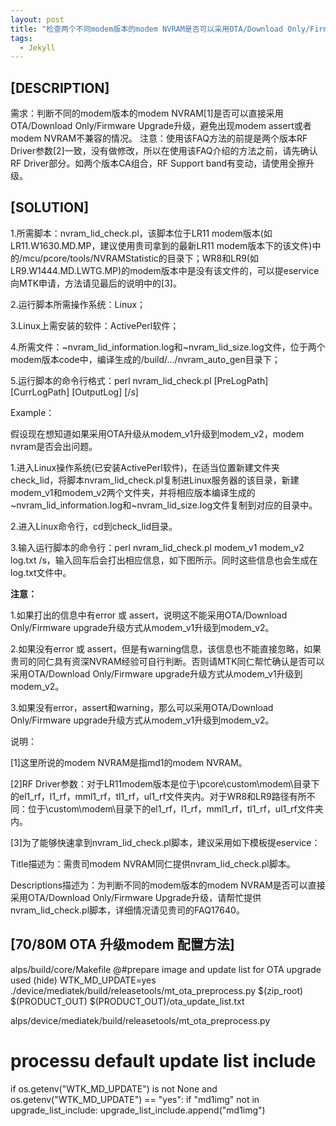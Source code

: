 ```yaml
---
layout: post
title: "检查两个不同modem版本的modem NVRAM是否可以采用OTA/Download Only/Firmware Upgrade升级"
tags:
  - Jekyll
---
```

## [DESCRIPTION]
需求：判断不同的modem版本的modem NVRAM[1]是否可以直接采用OTA/Download Only/Firmware Upgrade升级，避免出现modem assert或者modem NVRAM不兼容的情况。
    注意：使用该FAQ方法的前提是两个版本RF Driver参数[2]一致，没有做修改，所以在使用该FAQ介绍的方法之前，请先确认RF Driver部分。如两个版本CA组合，RF Support band有变动，请使用全擦升级。
## [SOLUTION]
1.所需脚本：nvram_lid_check.pl，该脚本位于LR11 modem版本(如LR11.W1630.MD.MP，建议使用贵司拿到的最新LR11 modem版本下的该文件)中的/mcu/pcore/tools/NVRAMStatistic的目录下；WR8和LR9(如LR9.W1444.MD.LWTG.MP)的modem版本中是没有该文件的，可以提eservice向MTK申请，方法请见最后的说明中的[3]。

2.运行脚本所需操作系统：Linux；

3.Linux上需安装的软件：ActivePerl软件；

4.所需文件：~nvram_lid_information.log和~nvram_lid_size.log文件，位于两个modem版本code中，编译生成的/build/.../nvram_auto_gen目录下；

5.运行脚本的命令行格式：perl nvram_lid_check.pl [PreLogPath] [CurrLogPath] [OutputLog] [/s]

Example：

假设现在想知道如果采用OTA升级从modem_v1升级到modem_v2，modem nvram是否会出问题。

1.进入Linux操作系统(已安装ActivePerl软件)，在适当位置新建文件夹check_lid，将脚本nvram_lid_check.pl复制进Linux服务器的该目录，新建modem_v1和modem_v2两个文件夹，并将相应版本编译生成的~nvram_lid_information.log和~nvram_lid_size.log文件复制到对应的目录中。

2.进入Linux命令行，cd到check_lid目录。

3.输入运行脚本的命令行：perl nvram_lid_check.pl modem_v1 modem_v2 log.txt /s，输入回车后会打出相应信息，如下图所示。同时这些信息也会生成在log.txt文件中。

**注意：**

1.如果打出的信息中有error 或 assert，说明这不能采用OTA/Download Only/Firmware upgrade升级方式从modem_v1升级到modem_v2。

2.如果没有error 或 assert，但是有warning信息，该信息也不能直接忽略，如果贵司的同仁具有资深NVRAM经验可自行判断。否则请MTK同仁帮忙确认是否可以采用OTA/Download Only/Firmware upgrade升级方式从modem_v1升级到modem_v2。

3.如果没有error，assert和warning，那么可以采用OTA/Download Only/Firmware upgrade升级方式从modem_v1升级到modem_v2。 

说明：

[1]这里所说的modem NVRAM是指md1的modem NVRAM。

[2]RF Driver参数：对于LR11modem版本是位于\pcore\custom\modem\目录下的el1_rf，l1_rf，mml1_rf，tl1_rf，ul1_rf文件夹内。对于WR8和LR9路径有所不同：位于\custom\modem\目录下的el1_rf，l1_rf，mml1_rf，tl1_rf，ul1_rf文件夹内。

[3]为了能够快速拿到nvram_lid_check.pl脚本，建议采用如下模板提eservice：

Title描述为：需贵司modem NVRAM同仁提供nvram_lid_check.pl脚本。

Descriptions描述为：为判断不同的modem版本的modem NVRAM是否可以直接采用OTA/Download Only/Firmware Upgrade升级，请帮忙提供nvram_lid_check.pl脚本，详细情况请见贵司的FAQ17640。

## [70/80M OTA 升级modem 配置方法]
 alps/build/core/Makefile
 @#prepare image and update list for OTA upgrade used
 (hide) WTK_MD_UPDATE=yes ./device/mediatek/build/releasetools/mt_ota_preprocess.py $(zip_root) $(PRODUCT_OUT) $(PRODUCT_OUT)/ota_update_list.txt
 
 alps/device/mediatek/build/releasetools/mt_ota_preprocess.py
 # processu default update list include
   if os.getenv("WTK_MD_UPDATE") is not None and os.getenv("WTK_MD_UPDATE") == "yes":
    if "md1img" not in upgrade_list_include:
      upgrade_list_include.append("md1img")
